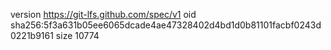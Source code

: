 version https://git-lfs.github.com/spec/v1
oid sha256:5f3a631b05ee6065dcade4ae47328402d4bd1d0b81101facbf0243d0221b9161
size 10774
